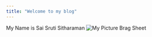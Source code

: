 ```yaml
---
title: "Welcome to my blog"
---
```


My Name is Sai Sruti Sitharaman
![My Picture](https://github.com/saisruti1229/github-pages-with-jekyll/blob/main/sruti.jpg)
Brag Sheet 
